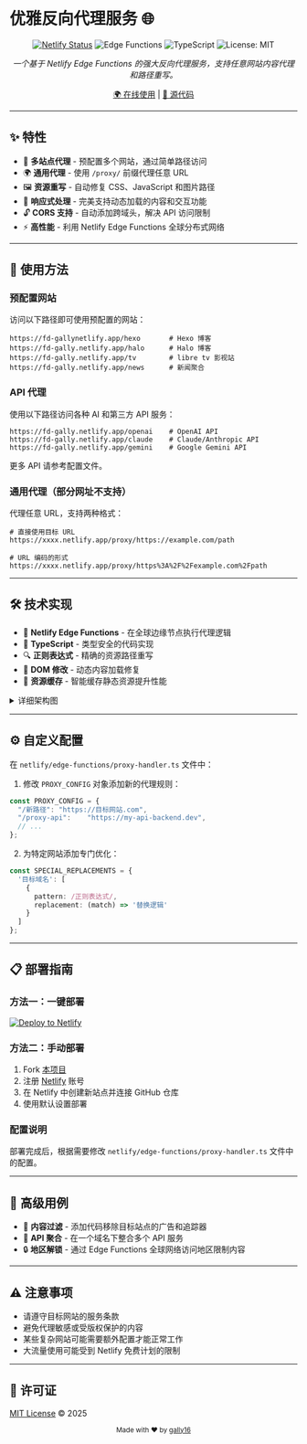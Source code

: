 # 优雅反向代理服务 🌐

<div align="center">

[![Netlify Status](https://api.netlify.com/api/v1/badges/6416e9cf-0327-f12b-0d7b-6cb/deploy-status)](https://app.netlify.com/sites/fd-gally/deploys)
![Edge Functions](https://img.shields.io/badge/Edge_Functions-00C7B7?style=flat-square&logo=netlify&logoColor=white)
![TypeScript](https://img.shields.io/badge/TypeScript-3178C6?style=flat-square&logo=typescript&logoColor=white)
![License: MIT](https://img.shields.io/badge/License-MIT-yellow.svg?style=flat-square)

*一个基于 Netlify Edge Functions 的强大反向代理服务，支持任意网站内容代理和路径重写。*

[🌍 在线使用](https://fd-gally.netlify.app) | [📝 源代码](https://github.com/gally16/netlify-proxy)

</div>

---

## ✨ 特性

- 🔄 **多站点代理** - 预配置多个网站，通过简单路径访问
- 🌍 **通用代理** - 使用 `/proxy/` 前缀代理任意 URL
- 🖼️ **资源重写** - 自动修复 CSS、JavaScript 和图片路径
- 📱 **响应式处理** - 完美支持动态加载的内容和交互功能
- 🔓 **CORS 支持** - 自动添加跨域头，解决 API 访问限制
- ⚡ **高性能** - 利用 Netlify Edge Functions 全球分布式网络

---

## 🚀 使用方法

### 预配置网站

访问以下路径即可使用预配置的网站：

```
https://fd-gallynetlify.app/hexo       # Hexo 博客
https://fd-gally.netlify.app/halo      # Halo 博客
https://fd-gally.netlify.app/tv        # libre tv 影视站
https://fd-gally.netlify.app/news      # 新闻聚合
```

### API 代理

使用以下路径访问各种 AI 和第三方 API 服务：

```
https://fd-gally.netlify.app/openai    # OpenAI API
https://fd-gally.netlify.app/claude    # Claude/Anthropic API
https://fd-gally.netlify.app/gemini    # Google Gemini API
```

更多 API 请参考配置文件。

### 通用代理（部分网址不支持）

代理任意 URL，支持两种格式：

```
# 直接使用目标 URL
https://xxxx.netlify.app/proxy/https://example.com/path

# URL 编码的形式
https://xxxx.netlify.app/proxy/https%3A%2F%2Fexample.com%2Fpath
```

---

## 🛠️ 技术实现

- 🔷 **Netlify Edge Functions** - 在全球边缘节点执行代理逻辑
- 📘 **TypeScript** - 类型安全的代码实现
- 🔍 **正则表达式** - 精确的资源路径重写
- 📝 **DOM 修改** - 动态内容加载修复
- 🔄 **资源缓存** - 智能缓存静态资源提升性能

<details>
<summary>详细架构图</summary>

```
┌─────────────┐       ┌───────────────────┐       ┌─────────────┐
│             │       │                   │       │             │
│   用户请求   │──────▶│  Netlify Edge     │──────▶│  目标服务器  │
│             │       │  Function Proxy   │       │             │
└─────────────┘       └───────────────────┘       └─────────────┘
                               │
                               ▼
                      ┌─────────────────┐
                      │                 │
                      │  路径解析与匹配  │
                      │                 │
                      └─────────────────┘
                               │
                               ▼
                      ┌─────────────────┐
                      │                 │
                      │  内容替换与修复  │
                      │                 │
                      └─────────────────┘
```
</details>

---

## ⚙️ 自定义配置

在 `netlify/edge-functions/proxy-handler.ts` 文件中：

1. 修改 `PROXY_CONFIG` 对象添加新的代理规则：

```typescript
const PROXY_CONFIG = {
  "/新路径": "https://目标网站.com",
  "/proxy-api":    "https://my-api-backend.dev",
  // ...
};
```

2. 为特定网站添加专门优化：

```typescript
const SPECIAL_REPLACEMENTS = {
  '目标域名': [
    {
      pattern: /正则表达式/,
      replacement: (match) => '替换逻辑'
    }
  ]
};
```

---

## 📋 部署指南

### 方法一：一键部署

[![Deploy to Netlify](https://www.netlify.com/img/deploy/button.svg)](https://app.netlify.com/start/deploy?repository=https://github.com/gally16/netlify-proxy)

### 方法二：手动部署

1. Fork [本项目](https://github.com/gally16/netlify-proxy)
2. 注册 [Netlify](https://netlify.com) 账号
3. 在 Netlify 中创建新站点并连接 GitHub 仓库
4. 使用默认设置部署

### 配置说明

部署完成后，根据需要修改 `netlify/edge-functions/proxy-handler.ts` 文件中的配置。

---

## 🌟 高级用例

- 🚫 **内容过滤** - 添加代码移除目标站点的广告和追踪器
- 🔗 **API 聚合** - 在一个域名下整合多个 API 服务
- 🔒 **地区解锁** - 通过 Edge Functions 全球网络访问地区限制内容

---

## ⚠️ 注意事项

- 请遵守目标网站的服务条款
- 避免代理敏感或受版权保护的内容
- 某些复杂网站可能需要额外配置才能正常工作
- 大流量使用可能受到 Netlify 免费计划的限制

---

## 📄 许可证

[MIT License](LICENSE) © 2025

<div align="center">
  <sub>Made with ❤️ by <a href="https://github.com/gally16">gally16</a></sub>
</div> 
